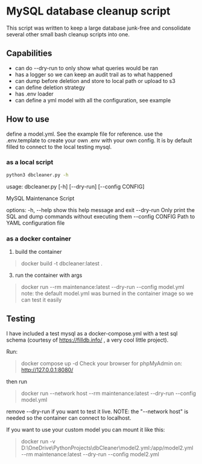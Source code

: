 # MySQL database cleanup script
This script was written to keep a large database junk-free and consolidate several other small bash cleanup scripts into one. 

## Capabilities
 - can do --dry-run to only show what queries would be ran
 - has a logger so we can keep an audit trail as to what happened
 - can dump before deletion and store to local path or upload to s3
 - can define deletion strategy
 - has .env loader
 - can define a yml model with all the configuration, see example

## How to use
define a model.yml. See the example file for reference.
use the .env.template to create your own .env with your own config. It is by default filled to connect to the local testing mysql.

### as a local script

```bash
python3 dbcleaner.py -h
```
usage: dbcleaner.py [-h] [--dry-run] [--config CONFIG]

MySQL Maintenance Script

options:
-h, --help       show this help message and exit
--dry-run        Only print the SQL and dump commands without executing them
--config CONFIG  Path to YAML configuration file

### as a docker container
1. build the container
>docker build -t dbcleaner:latest .
3. run the container with args
>docker run --rm maintenance:latest --dry-run --config model.yml
note: the default model.yml was burned in the container image so we can test it easily

## Testing
I have included a test mysql as a docker-compose.yml with a test sql schema (courtesy of https://filldb.info/ , a very cool little project).

Run:
>docker compose up -d
Check your browser for phpMyAdmin on:
http://127.0.0.1:8080/

then run
>docker run  --network host --rm maintenance:latest --dry-run --config model.yml

remove --dry-run if you want to test it live. NOTE: the "--network host" is needed so the container can connect to localhost.


If you want to use your custom model you can mount it like this:
>docker run   -v D:\OneDrive\PythonProjects\dbCleaner\model2.yml:/app/model2.yml --rm maintenance:latest --dry-run --config model2.yml
